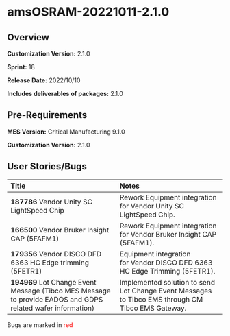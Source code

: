 ﻿# amsOSRAM-20221011-2.1.0

## Overview

**Customization Version:** 2.1.0

**Sprint:** 18

**Release Date:** 2022/10/10

**Includes deliverables of packages:** 2.1.0

## Pre-Requirements

**MES Version:** Critical Manufacturing 9.1.0

**Customization Version:** 2.1.0

## User Stories/Bugs

| Title        | Notes            |
| :----------- | :--------------- |
| **187786** Vendor Unity SC LightSpeed Chip | Rework Equipment integration for Vendor Unity SC LightSpeed Chip. |
| **166500** Vendor Bruker Insight CAP (5FAFM1) | Rework Equipment integration for Vendor Bruker Insight CAP (5FAFM1). |
| **179356** Vendor DISCO DFD 6363 HC Edge trimming (5FETR1) | Equipment integration for&nbsp;Vendor DISCO DFD 6363 HC Edge Trimming (5FETR1). |
| **194969** Lot Change Event Message (Tibco MES Message to provide EADOS and GDPS related wafer information) | Implemented solution to send Lot Change Event Messages to Tibco EMS through CM Tibco EMS Gateway. |

Bugs are marked in <span style='color:red'>red</span>
